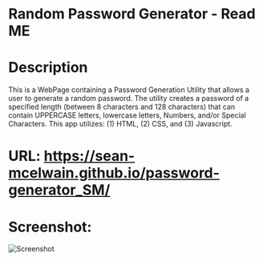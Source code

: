 # Random Password Generator - Read ME
<a name='description'></a>
# Description

This is a WebPage containing a Password Generation Utility that allows a user to generate a random password.  The utility creates a password of a specified length (between 8 characters and 128 characters) that can contain UPPERCASE letters, lowercase letters, Numbers, and/or Special Characters. This app utilizes: (1) HTML, (2) CSS, and (3) Javascript.

# URL: https://sean-mcelwain.github.io/password-generator_SM/

# Screenshot:

![Screenshot](https://sean-mcelwain.github.io/password-generator_SM/assets/images/screenshot.jpg)

